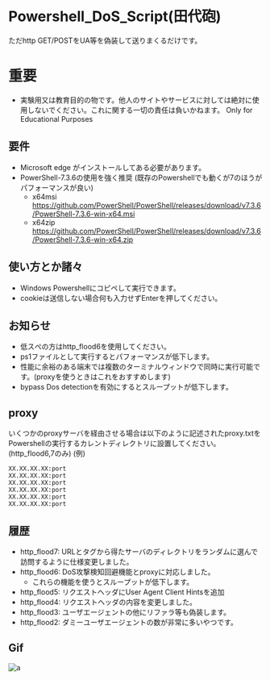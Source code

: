 
# Powershell_DoS_Script(田代砲)


ただhttp GET/POSTをUA等を偽装して送りまくるだけです。


# 重要

- 実験用又は教育目的の物です。他人のサイトやサービスに対しては絶対に使用しないでください。これに関する一切の責任は負いかねます。 Only for Educational Purposes

## 要件
- Microsoft edge がインストールしてある必要があります。
- PowerShell-7.3.6の使用を強く推奨 (既存のPowershellでも動くが7のほうがパフォーマンスが良い)
  - x64msi https://github.com/PowerShell/PowerShell/releases/download/v7.3.6/PowerShell-7.3.6-win-x64.msi
  - x64zip https://github.com/PowerShell/PowerShell/releases/download/v7.3.6/PowerShell-7.3.6-win-x64.zip


## 使い方とか諸々

- Windows Powershellにコピペして実行できます。
- cookieは送信しない場合何も入力せずEnterを押してください。


## お知らせ

- 低スぺの方はhttp_flood6を使用してください。
- ps1ファイルとして実行するとパフォーマンスが低下します。
- 性能に余裕のある端末では複数のターミナルウィンドウで同時に実行可能です。(proxyを使うときはこれをおすすめします)
- bypass Dos detectionを有効にするとスループットが低下します。


## proxy
いくつかのproxyサーバを経由させる場合は以下のように記述されたproxy.txtをPowershellの実行するカレントディレクトリに設置してください。  
(http_flood6,7のみ)
(例) 
```
XX.XX.XX.XX:port
XX.XX.XX.XX:port
XX.XX.XX.XX:port
XX.XX.XX.XX:port
XX.XX.XX.XX:port
XX.XX.XX.XX:port
```


## 履歴
- http_flood7: URLと<href>タグから得たサーバのディレクトリをランダムに選んで訪問するように仕様変更しました。
- http_flood6: DoS攻撃検知回避機能とproxyに対応しました。
  - これらの機能を使うとスループットが低下します。
- http_flood5: リクエストヘッダにUser Agent Client Hintsを追加
- http_flood4: リクエストヘッダの内容を変更しました。
- http_flood3: ユーザエージェントの他にリファラ等も偽装します。
- http_flood2: ダミーユーザエージェントの数が非常に多いやつです。
## Gif
![a](https://github.com/rifurekusyon/Powershell_DoS_Script/assets/108679694/5449735b-7366-40e0-bf89-fd864494f9ad)

